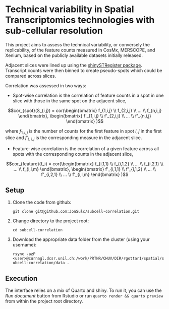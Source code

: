 # Technical variability in Spatial Transcriptomics technologies with sub-cellular resolution

<!-- badges: start -->

<!-- badges: end -->

This project aims to assess the technical variability, or conversely the replicability, of the feature counts measured in CosMx, MERSCOPE, and Xenium, based on the publicly available datasets initially released.

Adjacent slices were lined up using the [shinySTRegister package](https://github.com/JonSulc/shinySTRegister). Transcript counts were then binned to create pseudo-spots which could be compared across slices.

Correlation was assessed in two ways:

-   Spot-wise correlation is the correlation of feature counts in a spot in one slice with those in the same spot on the adjacent slice,

```math
cor_{spot}(S_{i,j}) = cor(\begin{bmatrix}
f_{1,i,j} \\
f_{2,i,j} \\
... \\
f_{n,i,j}
\end{bmatrix},
\begin{bmatrix}
f'_{1,i,j} \\
f'_{2,i,j} \\
... \\
f'_{n,i,j}
\end{bmatrix}
)
```
  where $f_{1,i,j}$ is the number of counts for the first feature in spot $i,j$ in the first slice and $f'_{1,i,j}$ is the corresponding measure in the adjacent slice.

-   Feature-wise correlation is the correlation of a given feature across all spots with the corresponding counts in the adjacent slice,

```math
cor_{feature}(f_i) = cor(\begin{bmatrix}
f_{i,1,1} \\
f_{i,1,2} \\
... \\
f_{i,2,1} \\
... \\
f_{i,l,m}
\end{bmatrix},
\begin{bmatrix}
f'_{i,1,1} \\
f'_{i,1,2} \\
... \\
f'_{i,2,1} \\
... \\
f'_{i,l,m}
\end{bmatrix}
)
```
## Setup

1.  Clone the code from github:

    `git clone git@github.com:JonSulc/subcell-correlation.git`

2.  Change directory to the project root:

    `cd subcell-correlation`

3.  Download the appropriate data folder from the cluster (using your username):

    `rsync -azP <user>@curnagl.dcsr.unil.ch:/work/PRTNR/CHUV/DIR/rgottar1/spatial/subcell-correlation/data .`

## Execution

The interface relies on a mix of Quarto and shiny. To run it, you can use the *Run document* button from Rstudio or run `quarto render && quarto preview` from within the project root directory.

